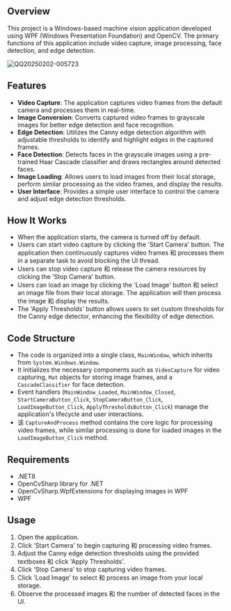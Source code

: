## Overview
This project is a Windows-based machine vision application developed using WPF (Windows Presentation Foundation) and OpenCV. The primary functions of this application include video capture, image processing, face detection, and edge detection.

![QQ20250202-005723](https://github.com/user-attachments/assets/60e1da5e-7809-44d6-a1a6-0c28bb53dc48)

## Features
- **Video Capture**: The application captures video frames from the default camera and processes them in real-time.
- **Image Conversion**: Converts captured video frames to grayscale images for better edge detection and face recognition.
- **Edge Detection**: Utilizes the Canny edge detection algorithm with adjustable thresholds to identify and highlight edges in the captured frames.
- **Face Detection**: Detects faces in the grayscale images using a pre-trained Haar Cascade classifier and draws rectangles around detected faces.
- **Image Loading**: Allows users to load images from their local storage, perform similar processing as the video frames, and display the results.
- **User Interface**: Provides a simple user interface to control the camera and adjust edge detection thresholds.

## How It Works
- When the application starts, the camera is turned off by default.
- Users can start video capture by clicking the 'Start Camera' button. The application then continuously captures video frames 和 processes them in a separate task to avoid blocking the UI thread.
- Users can stop video capture 和 release the camera resources by clicking the 'Stop Camera' button.
- Users can load an image by clicking the 'Load Image' button 和 select an image file from their local storage. The application will then process the image 和 display the results.
- The 'Apply Thresholds' button allows users to set custom thresholds for the Canny edge detector, enhancing the flexibility of edge detection.

## Code Structure
- The code is organized into a single class, `MainWindow`, which inherits from `System.Windows.Window`.
- It initializes the necessary components such as `VideoCapture` for video capturing, `Mat` objects for storing image frames, and a `CascadeClassifier` for face detection.
- Event handlers (`MainWindow_Loaded`, `MainWindow_Closed`, `StartCameraButton_Click`, `StopCameraButton_Click`, `LoadImageButton_Click`, `ApplyThresholdsButton_Click`) manage the application's lifecycle and user interactions.
- 该 `CaptureAndProcess` method contains the core logic for processing video frames, while similar processing is done for loaded images in the `LoadImageButton_Click` method.

## Requirements
- .NET8
- OpenCvSharp library for .NET
- OpenCvSharp.WpfExtensions for displaying images in WPF
- WPF

## Usage
1. Open the application.
2. Click 'Start Camera' to begin capturing 和 processing video frames.
3. Adjust the Canny edge detection thresholds using the provided textboxes 和 click 'Apply Thresholds'.
4. Click 'Stop Camera' to stop capturing video frames.
5. Click 'Load Image' to select 和 process an image from your local storage.
6. Observe the processed images 和 the number of detected faces in the UI.
